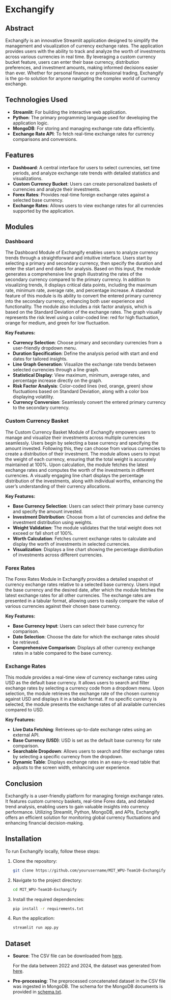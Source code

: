 # Exchangify

## Abstract

Exchangify is an innovative Streamlit application designed to simplify the management and visualization of currency exchange rates. The application provides users with the ability to track and analyze the worth of investments across various currencies in real time. By leveraging a custom currency bucket feature, users can enter their base currency, distribution preferences, and investment amounts, making informed decisions easier than ever. Whether for personal finance or professional trading, Exchangify is the go-to solution for anyone navigating the complex world of currency exchange.

## Technologies Used

- **Streamlit**: For building the interactive web application.
- **Python**: The primary programming language used for developing the application logic.
- **MongoDB**: For storing and managing exchange rate data efficiently.
- **Exchange Rate API**: To fetch real-time exchange rates for currency comparisons and conversions.

## Features

- **Dashboard**: A central interface for users to select currencies, set time periods, and analyze exchange rate trends with detailed statistics and visualizations.
- **Custom Currency Bucket**: Users can create personalized baskets of currencies and analyze their investments.
- **Forex Rates**: Provides real-time foreign exchange rates against a selected base currency.
- **Exchange Rates**: Allows users to view exchange rates for all currencies supported by the application.

## Modules

### Dashboard

The Dashboard Module of Exchangify enables users to analyze currency trends through a straightforward and intuitive interface. Users start by selecting a primary and secondary currency, then specify the duration and enter the start and end dates for analysis. Based on this input, the module generates a comprehensive line graph illustrating the rates of the secondary currency compared to the primary currency. In addition to visualizing trends, it displays critical data points, including the maximum rate, minimum rate, average rate, and percentage increase. A standout feature of this module is its ability to convert the entered primary currency into the secondary currency, enhancing both user experience and functionality. The module also includes a risk factor analysis, which is based on the Standard Deviation of the exchange rates. The graph visually represents the risk level using a color-coded line: red for high fluctuation, orange for medium, and green for low fluctuation.

**Key Features:**

- **Currency Selection**: Choose primary and secondary currencies from a user-friendly dropdown menu.
- **Duration Specification**: Define the analysis period with start and end dates for tailored insights.
- **Line Graph Generation**: Visualize the exchange rate trends between selected currencies through a line graph.
- **Statistical Display**: View maximum, minimum, average rates, and percentage increase directly on the graph.
- **Risk Factor Analysis**: Color-coded lines (red, orange, green) show fluctuations based on Standard Deviation, along with a color box displaying volatility.
- **Currency Conversion**: Seamlessly convert the entered primary currency to the secondary currency.

### Custom Currency Basket

The Custom Currency Basket Module of Exchangify empowers users to manage and visualize their investments across multiple currencies seamlessly. Users begin by selecting a base currency and specifying the amount invested. Following this, they can choose from various currencies to create a distribution of their investment. The module allows users to input the weight of each currency, ensuring that the total weight is accurately maintained at 100%. Upon calculation, the module fetches the latest exchange rates and computes the worth of the investments in different currencies. A visually engaging line chart displays the percentage distribution of the investments, along with individual worths, enhancing the user’s understanding of their currency allocations.

**Key Features:**

- **Base Currency Selection**: Users can select their primary base currency and specify the amount invested.
- **Investment Distribution**: Choose from a list of currencies and define the investment distribution using weights.
- **Weight Validation**: The module validates that the total weight does not exceed or fall short of 100%.
- **Worth Calculation**: Fetches current exchange rates to calculate and display the worth of investments in selected currencies.
- **Visualization**: Displays a line chart showing the percentage distribution of investments across different currencies.

### Forex Rates

The Forex Rates Module in Exchangify provides a detailed snapshot of currency exchange rates relative to a selected base currency. Users input the base currency and the desired date, after which the module fetches the latest exchange rates for all other currencies. The exchange rates are presented in a tabular format, allowing users to easily compare the value of various currencies against their chosen base currency.

**Key Features:**

- **Base Currency Input**: Users can select their base currency for comparison.
- **Date Selection**: Choose the date for which the exchange rates should be retrieved.
- **Comprehensive Comparison**: Displays all other currency exchange rates in a table compared to the base currency.

### Exchange Rates

This module provides a real-time view of currency exchange rates using USD as the default base currency. It allows users to search and filter exchange rates by selecting a currency code from a dropdown menu. Upon selection, the module retrieves the exchange rate of the chosen currency against USD and displays it in a tabular format. If no specific currency is selected, the module presents the exchange rates of all available currencies compared to USD.

**Key Features:**

- **Live Data Fetching**: Retrieves up-to-date exchange rates using an external API.
- **Base Currency (USD)**: USD is set as the default base currency for rate comparison.
- **Searchable Dropdown**: Allows users to search and filter exchange rates by selecting a specific currency from the dropdown.
- **Dynamic Table**: Displays exchange rates in an easy-to-read table that adjusts to the screen width, enhancing user experience.

## Conclusion

Exchangify is a user-friendly platform for managing foreign exchange rates. It features custom currency baskets, real-time Forex data, and detailed trend analysis, enabling users to gain valuable insights into currency performance. Utilizing Streamlit, Python, MongoDB, and APIs, Exchangify offers an efficient solution for monitoring global currency fluctuations and enhancing financial decision-making.

## Installation

To run Exchangify locally, follow these steps:

1. Clone the repository:
   ```sh
   git clone https://github.com/yourusername/MIT_WPU-Team10-Exchangify.git
   ```
2. Navigate to the project directory:
   ```sh
   cd MIT_WPU-Team10-Exchangify
   ```
3. Install the required dependencies:
   ```sh
   pip install -r requirements.txt
   ```
4. Run the application:
   ```sh
   streamlit run app.py
   ```

## Dataset

- **Source**: The CSV file can be downloaded from [here](https://github.com/varadc-2304/MIT_WPU-Team10-Exchangify/blob/main/NEW4_Exchange_Rate_Report_2012_2024.csv).

  For the data between 2022 and 2024, the dataset was generated from [here](https://www.imf.org/external/np/fin/ert/GUI/Pages/ReportOptions.aspx).

- **Pre-processing**: The preprocessed concatenated dataset in the CSV file was ingested in MongoDB. The schema for the MongoDB documents is provided in [schema.txt](https://github.com/varadc-2304/MIT_WPU-Team10-Exchangify/blob/main/schema.txt).

